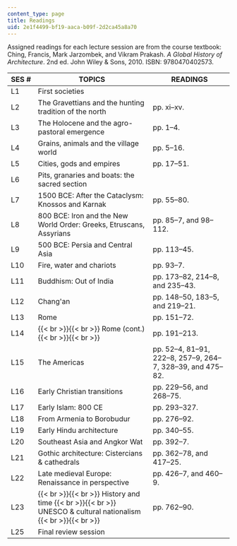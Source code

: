 ```yaml
---
content_type: page
title: Readings
uid: 2e1f4499-bf19-aaca-b09f-2d2ca45a8a70
---
```


Assigned readings for each lecture session are from the course textbook: Ching, Francis, Mark Jarzombek, and Vikram Prakash. _A Global History of Architecture_. 2nd ed. John Wiley & Sons, 2010. ISBN: 9780470402573.

| SES # | TOPICS | READINGS |
| --- | --- | --- |
| L1 | First societies | &nbsp; |
| L2 | The Gravettians and the hunting tradition of the north | pp. xi–xv. |
| L3 | The Holocene and the agro-pastoral emergence | pp. 1–4. |
| L4 | Grains, animals and the village world | pp. 5–16. |
| L5 | Cities, gods and empires | pp. 17–51. |
| L6 | Pits, granaries and boats: the sacred section | &nbsp; |
| L7 | 1500 BCE: After the Cataclysm: Knossos and Karnak | pp. 55–80. |
| L8 | 800 BCE: Iron and the New World Order: Greeks, Etruscans, Assyrians | pp. 85–7, and 98–112. |
| L9 | 500 BCE: Persia and Central Asia | pp. 113–45. |
| L10 | Fire, water and chariots | pp. 93–7. |
| L11 | Buddhism: Out of India | pp. 173–82, 214–8, and 235–43. |
| L12 | Chang'an | pp. 148–50, 183–5, and 219–21. |
| L13 | Rome | pp. 151–72. |
| L14 |  {{< br >}}{{< br >}} Rome (cont.) {{< br >}}{{< br >}}  | pp. 191–213. |
| L15 | The Americas | pp. 52–4, 81–91, 222–8, 257–9, 264–7, 328–39, and 475–82. |
| L16 | Early Christian transitions | pp. 229–56, and 268–75. |
| L17 | Early Islam: 800 CE | pp. 293–327. |
| L18 | From Armenia to Borobudur | pp. 276–92. |
| L19 | Early Hindu architecture | pp. 340–55. |
| L20 | Southeast Asia and Angkor Wat | pp. 392–7. |
| L21 | Gothic architecture: Cistercians & cathedrals | pp. 362–78, and 417–25. |
| L22 | Late medieval Europe: Renaissance in perspective | pp. 426–7, and 460–9. |
| L23 |  {{< br >}}{{< br >}} History and time {{< br >}}{{< br >}} UNESCO & cultural nationalism {{< br >}}{{< br >}}  | pp. 762–90. | {{< br >}}{{< br >}} | L24 | Colonial worlds | No readings assigned. |
| L25 | Final review session |